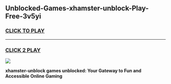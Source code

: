 
## Unblocked-Games-xhamster-unblock-Play-Free-3v5yi
<h3>
<a href="https://premium76.site?title=xhamster-unblock&ref=18A1">CLICK TO PLAY</a></h3>
<hr>

<h3>
<a href="https://premium76.site?title=xhamster-unblock&ref=18A1">CLICK 2 PLAY</a>
  
</h3>

<a href="https://premium76.site?title=xhamster-unblock&ref=18A1"><img src="https://clearcache.store/games.png"></a>


**xhamster-unblock games unblocked: Your Gateway to Fun and Accessible Online Gaming**
